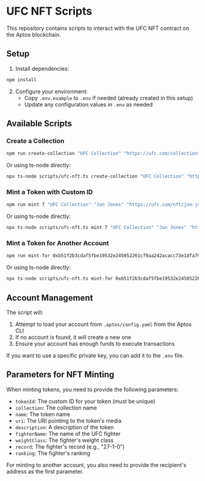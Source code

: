 # UFC NFT Scripts

This repository contains scripts to interact with the UFC NFT contract on the Aptos blockchain.

## Setup

1. Install dependencies:
```bash
npm install
```

2. Configure your environment:
   - Copy `.env.example` to `.env` if needed (already created in this setup)
   - Update any configuration values in `.env` as needed

## Available Scripts

### Create a Collection

```bash
npm run create-collection "UFC Collection" "https://ufc.com/collection" "The official UFC NFT collection" 10000
```

Or using ts-node directly:

```bash
npx ts-node scripts/ufc-nft.ts create-collection "UFC Collection" "https://ufc.com/collection" "The official UFC NFT collection" 10000
```

### Mint a Token with Custom ID

```bash
npm run mint 7 "UFC Collection" "Jon Jones" "https://ufc.com/nft/jon-jones" "UFC Heavyweight Champion Jon Jones" "Jon Jones" "Heavyweight" "27-1-0" 1
```

Or using ts-node directly:

```bash
npx ts-node scripts/ufc-nft.ts mint 7 "UFC Collection" "Jon Jones" "https://ufc.com/nft/jon-jones" "UFC Heavyweight Champion Jon Jones" "Jon Jones" "Heavyweight" "27-1-0" 1
```

### Mint a Token for Another Account

```bash
npm run mint-for 0xb51f2b3cdaf5fbe19532e245052261cf9aa242acacc73e1dfa79cb8cda44e75c 42 "UFC Collection" "Conor McGregor" "https://ufc.com/nft/conor-mcgregor" "UFC Champion Conor McGregor" "Conor McGregor" "Lightweight" "22-6-0" 5
```

Or using ts-node directly:

```bash
npx ts-node scripts/ufc-nft.ts mint-for 0xb51f2b3cdaf5fbe19532e245052261cf9aa242acacc73e1dfa79cb8cda44e75c 42 "UFC Collection" "Conor McGregor" "https://ufc.com/nft/conor-mcgregor" "UFC Champion Conor McGregor" "Conor McGregor" "Lightweight" "22-6-0" 5
```

## Account Management

The script will:
1. Attempt to load your account from `.aptos/config.yaml` from the Aptos CLI
2. If no account is found, it will create a new one
3. Ensure your account has enough funds to execute transactions

If you want to use a specific private key, you can add it to the `.env` file.

## Parameters for NFT Minting

When minting tokens, you need to provide the following parameters:

- `tokenId`: The custom ID for your token (must be unique)
- `collection`: The collection name
- `name`: The token name
- `uri`: The URI pointing to the token's media
- `description`: A description of the token
- `fighterName`: The name of the UFC fighter
- `weightClass`: The fighter's weight class
- `record`: The fighter's record (e.g., "27-1-0")
- `ranking`: The fighter's ranking

For minting to another account, you also need to provide the recipient's address as the first parameter.